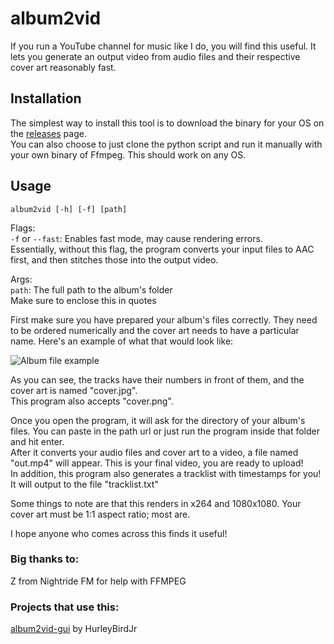 # album2vid

If you run a YouTube channel for music like I do, you will find this useful.
It lets you generate an output video from audio files and their respective cover art reasonably fast.

## Installation
The simplest way to install this tool is to download the binary for your OS on the [releases](https://github.com/npgy/album2vid/releases) page.  
You can also choose to just clone the python script and run it manually with your own binary of Ffmpeg. This should work on any OS.  

## Usage
`album2vid [-h] [-f] [path]`  

Flags:  
`-f` or `--fast`: Enables fast mode, may cause rendering errors.  
Essentially, without this flag, the program converts your input files to AAC first, and then stitches those into the output video.  

Args:  
`path`: The full path to the album's folder  
Make sure to enclose this in quotes


First make sure you have prepared your album's files correctly. They need to be ordered numerically and the cover art needs to have a particular name.
Here's an example of what that would look like:  

![Album file example](https://i.imgur.com/yqjylZX.png)

As you can see, the tracks have their numbers in front of them, and the cover art is named "cover.jpg".  
This program also accepts "cover.png".

Once you open the program, it will ask for the directory of your album's files. You can paste in the path url or just run the program inside that folder and hit enter.  
After it converts your audio files and cover art to a video, a file named "out.mp4" will appear. This is your final video, you are ready to upload!  
In addition, this program also generates a tracklist with timestamps for you! It will output to the file "tracklist.txt"

Some things to note are that this renders in x264 and 1080x1080. Your cover art must be 1:1 aspect ratio; most are.  

I hope anyone who comes across this finds it useful!

### Big thanks to:
Z from Nightride FM for help with FFMPEG  

### Projects that use this:
[album2vid-gui](https://github.com/HurleybirdJr/album2vid-gui) by HurleyBirdJr
